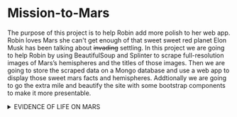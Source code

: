 # Mission-to-Mars


The purpose of this project is to help Robin add more polish to her web app. Robin loves Mars she can't get enough of that sweet sweet red planet Elon Musk has been talking about ~~invading~~ settling. In this project we are going to help Robin by using BeautifulSoup and Splinter to scrape full-resolution images of Mars’s hemispheres and the titles of those images. Then we are going to store the scraped data on a Mongo database and use a web app to display those sweet mars facts and hemispheres. Addtionally we are going to go the extra mile and beautify the site with some bootstrap components to make it more presentable.














<details><summary>EVIDENCE OF LIFE ON MARS</summary>
<p>



![Life on Mars!!](https://raw.githubusercontent.com/paulerlic/Mission-to-Mars/main/imgs/oddscrapingresult.png)
</p>
</details>


